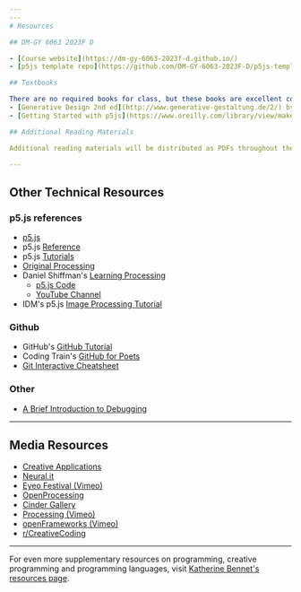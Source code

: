 ```yaml
---
---
# Resources

## DM-GY 6063 2023F D

- [Course website](https://dm-gy-6063-2023f-d.github.io/)
- [p5js template repo](https://github.com/DM-GY-6063-2023F-D/p5js-template)

## Textbooks

There are no required books for class, but these books are excellent companions for the materials we'll be covering:
- [Generative Design 2nd ed](http://www.generative-gestaltung.de/2/) by Benedikt Gross, Hartmut Bohnacker, Julia Laub, Claudius Lazzeroni.
- [Getting Started with p5js](https://www.oreilly.com/library/view/make-getting-started/9781457186769/) by Lauren McCarthy, Casey Reas, Ben Fry.

## Additional Reading Materials

Additional reading materials will be distributed as PDFs throughout the semester.

---
```


## Other Technical Resources

### p5.js references

- [p5.js](https://p5js.org/)
- p5.js [Reference](https://p5js.org/reference/)
- p5.js [Tutorials](https://p5js.org/learn/)
- [Original Processing](https://processing.org/)
- Daniel Shiffman's [Learning Processing](http://learningprocessing.com/)
  - [p5.js Code](https://github.com/shiffman/LearningProcessing-p5.js)
  - [YouTube Channel](https://www.youtube.com/playlist?list=PLRqwX-V7Uu6Zy51Q-x9tMWIv9cueOFTFA)
- IDM's p5.js [Image Processing Tutorial](https://idmnyu.github.io/p5.js-image/)

### Github

- GitHub's [GitHub Tutorial](https://docs.github.com/en/get-started/quickstart/hello-world)
- Coding Train's [GitHub for Poets](https://thecodingtrain.com/tracks/git-and-github-for-poets)
- [Git Interactive Cheatsheet](https://ndpsoftware.com/git-cheatsheet.html)

### Other

- [A Brief Introduction to Debugging](https://vimeo.com/channels/debugging)

---

## Media Resources

- [Creative Applications](https://www.creativeapplications.net/)
- [Neural.it](http://neural.it/)
- [Eyeo Festival (Vimeo)](https://vimeo.com/eyeofestival)
- [OpenProcessing](https://www.openprocessing.org/)
- [Cinder Gallery](https://libcinder.org/gallery)
- [Processing (Vimeo)](https://vimeo.com/groups/processing)
- [openFrameworks (Vimeo)](https://vimeo.com/of)
- [r/CreativeCoding](https://www.reddit.com/r/creativecoding/)

---

For even more supplementary resources on programming, creative programming and programming languages, visit [Katherine Bennet's resources page](https://github.com/IDMNYU/CreativeCoding_A_SP23_Bennett/blob/main/Resources.md).
